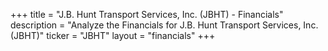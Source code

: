 +++
title = "J.B. Hunt Transport Services, Inc. (JBHT) - Financials"
description = "Analyze the Financials for J.B. Hunt Transport Services, Inc. (JBHT)"
ticker = "JBHT"
layout = "financials"
+++

